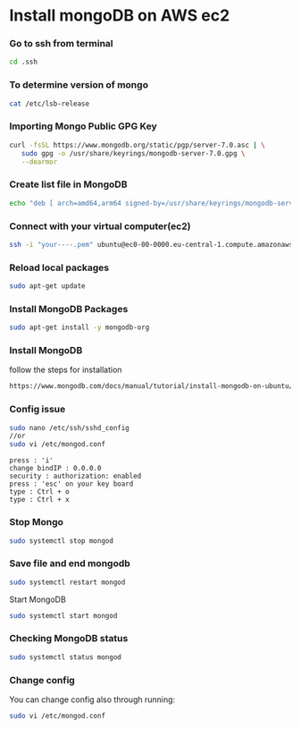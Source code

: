 # Install mongoDB on AWS ec2

### Go to ssh from terminal
```bash
cd .ssh
```
### To determine version of mongo
```bash
cat /etc/lsb-release
```
### Importing Mongo Public GPG Key
```bash
curl -fsSL https://www.mongodb.org/static/pgp/server-7.0.asc | \
   sudo gpg -o /usr/share/keyrings/mongodb-server-7.0.gpg \
   --dearmor
```

### Create list file in MongoDB

```bash
echo "deb [ arch=amd64,arm64 signed-by=/usr/share/keyrings/mongodb-server-7.0.gpg ] https://repo.mongodb.org/apt/ubuntu jammy/mongodb-org/7.0 multiverse" | sudo tee /etc/apt/sources.list.d/mongodb-org-7.0.list
```

### Connect with your virtual computer(ec2)
```bash
ssh -i "your----.pem" ubuntu@ec0-00-0000.eu-central-1.compute.amazonaws.com
```

### Reload local packages
```bash
sudo apt-get update
```

### Install MongoDB Packages
```bash
sudo apt-get install -y mongodb-org
```

### Install MongoDB
follow the steps for installation
```bash
https://www.mongodb.com/docs/manual/tutorial/install-mongodb-on-ubuntu/
```


### Config issue
```bash
sudo nano /etc/ssh/sshd_config
//or
sudo vi /etc/mongod.conf
```
```commandline
press : 'i'
change bindIP : 0.0.0.0
security : authorization: enabled
press : 'esc' on your key board
type : Ctrl + o
type : Ctrl + x
```
### Stop Mongo
```bash
sudo systemctl stop mongod
```

### Save file and end mongodb 
```bash
sudo systemctl restart mongod
```

Start MongoDB
```bash
sudo systemctl start mongod
```
### Checking MongoDB status

```bash
sudo systemctl status mongod

```
### Change config
You can change config also through running:
```bash
sudo vi /etc/mongod.conf
```

